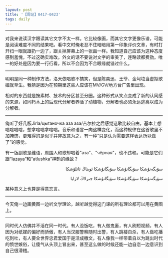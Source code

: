 ```yaml
---
layout: post
title: '【周记】0417-0423'
tags: daily
---
```


******

对我来说读汉字跟读其它文字不太一样。它比较像画，而其它文字更像乐谱，可能是阅读难度不同的结果吧。看中文时俺老忍不住暗暗用第一印象评价文章，有时打开扫一眼就跟扔一边了，跟关掉屏幕上的一张画一样。我知道自己应该为这种态度感到羞愧，不过这确实难改。外文的话不要说对文字的审美了，连略读都费劲。唯一的好处是因为要一行行看，所以不会因为不合眼缘就错过什么。

******

明明是同一种制作方法，洛天依唱歌不搞笑，但是陈奕迅、王爷、金坷垃当虚拟歌姬就草生。我猜是因为在预期里这些人应该在MV/GV/地方台广告里出现。

相对的东西就是按素材、技术的分区甚至分圈。这种形式从笑点变成了新的认同感的来源，如同朽木上的后现代分解者养活了动植物，分解者也必须永远逃离以成为分解者。

******

俺听了好几版Jirla/цыганочка аза аза/吉尔拉之后感觉这歌比较自由，基本上想唱啥唱啥，想拿啥唱拿啥唱。音乐和语言一向这样变化，而这种规律在这首歌里不加掩饰，更难得的是似乎并非故意为之，有一种“只是认为需要这样表达所以做了”的感觉。

有一版副歌是维语，周围人和歌却唱着"аза"、"чёрная"，也不违和。可能是它们跟“lazaya”和“atlushka”押韵的缘故？

<p align = right>سۆيگەنۇشكا سۆيگانۇشكا سۆيگانۇشكا ئويناڭ ئاتلۇشكا</p>
<p align = right>سۆيگەنۇشكا سۆيگانۇشكا سۆيگانۇشكا جىرلاڭ لازايا</p>

某种意义上也算是得意忘言。

******

今天俺一边画黄图一边听文学理论，越听越觉得这门课的所有理论都可以用在黄图上。

******

同时代人仿佛并不活在同一时代。有人没饭吃，有人做鬼畜，有人刷短视频，有人因为对纸媒的偏好而骄傲，有人当汉服警察随时出警，有人跳楼自杀，有人做吃播吃到吐，有人要全世界忠君爱国于是活成檄文，有人像我一样带着自以为跳出时代的愤世嫉俗，让傻气从头顶上冒出来，甚至这么做的时候还能一边自恋一边意识到自己很滑稽。